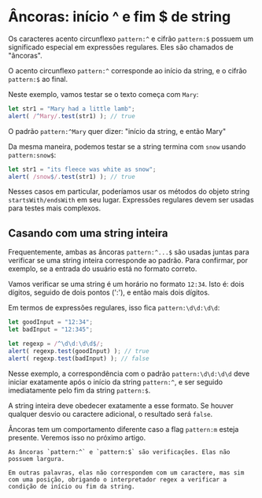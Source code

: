 # Âncoras: início ^ e fim $ de string

Os caracteres acento circunflexo `pattern:^` e cifrão `pattern:$` possuem um significado especial em expressões regulares. Eles são chamados de "âncoras".

O acento circunflexo `pattern:^` corresponde ao início da string, e o cifrão `pattern:$` ao final.

Neste exemplo, vamos testar se o texto começa com `Mary`:

```js run
let str1 = "Mary had a little lamb";
alert( /^Mary/.test(str1) ); // true
```

O padrão `pattern:^Mary` quer dizer: "início da string, e então Mary"

Da mesma maneira, podemos testar se a string termina com `snow` usando `pattern:snow$`:

```js run
let str1 = "its fleece was white as snow";
alert( /snow$/.test(str1) ); // true
```

Nesses casos em particular, poderíamos usar os métodos do objeto string `startsWith/endsWith` em seu lugar. Expressões regulares devem ser usadas para testes mais complexos.

## Casando com uma string inteira

Frequentemente, ambas as âncoras `pattern:^...$` são usadas juntas para verificar se uma string inteira corresponde ao padrão. Para confirmar, por exemplo, se a entrada do usuário está no formato correto.

Vamos verificar se uma string é um horário no formato `12:34`. Isto é: dois dígitos, seguido de dois pontos (':'), e então mais dois dígitos.

Em termos de expressões regulares, isso fica `pattern:\d\d:\d\d`: 

```js run
let goodInput = "12:34";
let badInput = "12:345";

let regexp = /^\d\d:\d\d$/;
alert( regexp.test(goodInput) ); // true
alert( regexp.test(badInput) ); // false
```

Nesse exemplo, a correspondência com o padrão `pattern:\d\d:\d\d` deve iniciar exatamente após o início da string `pattern:^`, e ser seguido imediatamente pelo fim da string `pattern:$`.

A string inteira deve obedecer exatamente a esse formato. Se houver qualquer desvio ou caractere adicional, o resultado será `false`.

Âncoras tem um comportamento diferente caso a flag `pattern:m` esteja presente. Veremos isso no próximo artigo.

```smart header="Âncoras tem \"largura zero\""
As âncoras `pattern:^` e `pattern:$` são verificações. Elas não possuem largura.

Em outras palavras, elas não correspondem com um caractere, mas sim com uma posição, obrigando o interpretador regex a verificar a condição de início ou fim da string.
```
